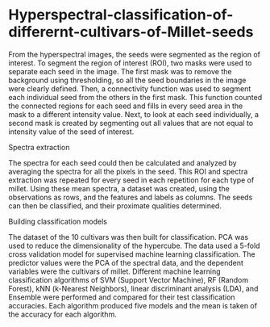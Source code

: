 # Hyperspectral-classification-of-differernt-cultivars-of-Millet-seeds
From the hyperspectral images, the seeds were segmented as the region of interest.  To segment the region of interest (ROI), two masks were used to separate each seed in the image. The first mask was to remove the background using thresholding, so all the seed boundaries in the image were clearly defined.  Then, a connectivity function was used to segment each individual seed from the others in the first mask.  This function counted the connected regions for each seed and fills in every seed area in the mask to a different intensity value. Next, to look at each seed individually, a second mask is created by segmenting out all values that are not equal to intensity value of the seed of interest. 

Spectra extraction 

The spectra for each seed could then be calculated and analyzed by averaging the spectra for all the pixels in the seed.  This ROI and spectra extraction was repeated for every seed in each repetition for each type of millet.  Using these mean spectra, a dataset was created, using the observations as rows, and the features and labels as columns. The seeds can then be classified, and their proximate qualities determined. 

Building classification models 

The dataset of the 10 cultivars was then built for classification. PCA was used to reduce the dimensionality of the hypercube. The data used a 5-fold cross validation model for supervised machine learning classification.  The predictor values were the PCA of the spectral data, and the dependent variables were the cultivars of millet.  Different machine learning classification algorithms of SVM (Support Vector Machine), RF (Random Forest), kNN (k-Nearest Neighbors), linear discriminant analysis (LDA), and Ensemble were performed and compared for their test classification accuracies. Each algorithm produced five models and the mean is taken of the accuracy for each algorithm.  
